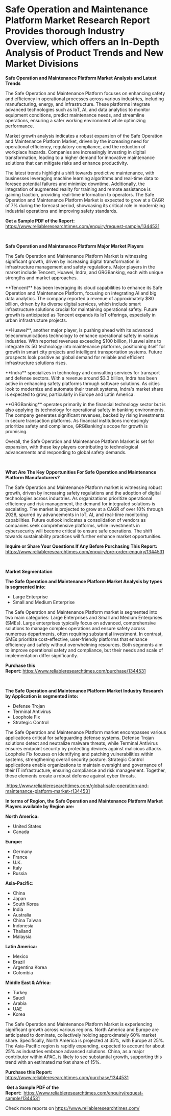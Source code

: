 <p><h1>Safe Operation and Maintenance Platform Market Research Report Provides thorough Industry Overview, which offers an In-Depth Analysis of Product Trends and New Market Divisions</h1></p><p><strong>Safe Operation and Maintenance Platform Market Analysis and Latest Trends</strong></p>
<p><p>The Safe Operation and Maintenance Platform focuses on enhancing safety and efficiency in operational processes across various industries, including manufacturing, energy, and infrastructure. These platforms integrate advanced technologies such as IoT, AI, and data analytics to monitor equipment conditions, predict maintenance needs, and streamline operations, ensuring a safer working environment while optimizing performance.</p><p>Market growth analysis indicates a robust expansion of the Safe Operation and Maintenance Platform Market, driven by the increasing need for operational efficiency, regulatory compliance, and the reduction of workplace hazards. Companies are increasingly investing in digital transformation, leading to a higher demand for innovative maintenance solutions that can mitigate risks and enhance productivity.</p><p>The latest trends highlight a shift towards predictive maintenance, with businesses leveraging machine learning algorithms and real-time data to foresee potential failures and minimize downtime. Additionally, the integration of augmented reality for training and remote assistance is gaining traction, providing real-time information to operators. The Safe Operation and Maintenance Platform Market is expected to grow at a CAGR of 7% during the forecast period, showcasing its critical role in modernizing industrial operations and improving safety standards.</p></p>
<p><strong>Get a Sample PDF of the Report:&nbsp;</strong> <a href="https://www.reliableresearchtimes.com/enquiry/request-sample/1344531?utm_campaign=2720&utm_medium=2&utm_source=Github&utm_content=ia&utm_term=24032025&utm_id=safe-operation-and-maintenance-platform">https://www.reliableresearchtimes.com/enquiry/request-sample/1344531</a></p>
<p>&nbsp;</p>
<p><strong>Safe Operation and Maintenance Platform Major Market Players</strong></p>
<p><p>The Safe Operation and Maintenance Platform Market is witnessing significant growth, driven by increasing digital transformation in infrastructure management and safety regulations. Major players in the market include Tencent, Huawei, Indra, and GRGBanking, each with unique strengths and market approaches.</p><p>**Tencent** has been leveraging its cloud capabilities to enhance its Safe Operation and Maintenance Platform, focusing on integrating AI and big data analytics. The company reported a revenue of approximately $80 billion, driven by its diverse digital services, which include smart infrastructure solutions crucial for maintaining operational safety. Future growth is anticipated as Tencent expands its IoT offerings, especially in urban infrastructure projects.</p><p>**Huawei**, another major player, is pushing ahead with its advanced telecommunications technology to enhance operational safety in various industries. With reported revenues exceeding $100 billion, Huawei aims to integrate its 5G technology into maintenance platforms, positioning itself for growth in smart city projects and intelligent transportation systems. Future prospects look positive as global demand for reliable and efficient infrastructure solutions rises.</p><p>**Indra** specializes in technology and consulting services for transport and defense sectors. With a revenue around $3.3 billion, Indra has been active in enhancing safety platforms through software solutions. As cities look to modernize and automate their transit systems, Indra's market share is expected to grow, particularly in Europe and Latin America.</p><p>**GRGBanking** operates primarily in the financial technology sector but is also applying its technology for operational safety in banking environments. The company generates significant revenues, backed by rising investments in secure transaction platforms. As financial institutions increasingly prioritize safety and compliance, GRGBanking's scope for growth is promising.</p><p>Overall, the Safe Operation and Maintenance Platform Market is set for expansion, with these key players contributing to technological advancements and responding to global safety demands.</p></p>
<p>&nbsp;</p>
<p><strong>What Are The Key Opportunities For Safe Operation and Maintenance Platform Manufacturers?</strong></p>
<p><p>The Safe Operation and Maintenance Platform market is witnessing robust growth, driven by increasing safety regulations and the adoption of digital technologies across industries. As organizations prioritize operational efficiency and risk management, the demand for integrated solutions is escalating. The market is projected to grow at a CAGR of over 10% through 2028, spurred by advancements in IoT, AI, and real-time monitoring capabilities. Future outlook indicates a consolidation of vendors as companies seek comprehensive platforms, while investments in cybersecurity will become critical to ensure safe operations. The shift towards sustainability practices will further enhance market opportunities.</p></p>
<p><strong>Inquire or Share Your Questions If Any Before Purchasing This Report:</strong> <a href="https://www.reliableresearchtimes.com/enquiry/pre-order-enquiry/1344531?utm_campaign=2720&utm_medium=2&utm_source=Github&utm_content=ia&utm_term=24032025&utm_id=safe-operation-and-maintenance-platform">https://www.reliableresearchtimes.com/enquiry/pre-order-enquiry/1344531</a></p>
<p>&nbsp;</p>
<p><strong>Market Segmentation</strong></p>
<p><strong>The Safe Operation and Maintenance Platform Market Analysis by types is segmented into:</strong></p>
<p><ul><li>Large Enterprise</li><li>Small and Medium Enterprise</li></ul></p>
<p><p>The Safe Operation and Maintenance Platform market is segmented into two main categories: Large Enterprises and Small and Medium Enterprises (SMEs). Large enterprises typically focus on advanced, comprehensive solutions to manage complex operations and ensure safety across numerous departments, often requiring substantial investment. In contrast, SMEs prioritize cost-effective, user-friendly platforms that enhance efficiency and safety without overwhelming resources. Both segments aim to improve operational safety and compliance, but their needs and scale of implementation differ significantly.</p></p>
<p><strong>Purchase this Report:&nbsp;</strong><a href="https://www.reliableresearchtimes.com/purchase/1344531?utm_campaign=2720&utm_medium=2&utm_source=Github&utm_content=ia&utm_term=24032025&utm_id=safe-operation-and-maintenance-platform">https://www.reliableresearchtimes.com/purchase/1344531</a></p>
<p>&nbsp;</p>
<p><strong>The Safe Operation and Maintenance Platform Market Industry Research by Application is segmented into:</strong></p>
<p><ul><li>Defense Trojan</li><li>Terminal Antivirus</li><li>Loophole Fix</li><li>Strategic Control</li></ul></p>
<p><p>The Safe Operation and Maintenance Platform market encompasses various applications critical for safeguarding defense systems. Defense Trojan solutions detect and neutralize malware threats, while Terminal Antivirus ensures endpoint security by protecting devices against malicious attacks. Loophole Fix focuses on identifying and patching vulnerabilities within systems, strengthening overall security posture. Strategic Control applications enable organizations to maintain oversight and governance of their IT infrastructure, ensuring compliance and risk management. Together, these elements create a robust defense against cyber threats.</p></p>
<p><a href="https://www.reliableresearchtimes.com/global-safe-operation-and-maintenance-platform-market-r1344531?utm_campaign=2720&utm_medium=2&utm_source=Github&utm_content=ia&utm_term=24032025&utm_id=safe-operation-and-maintenance-platform">&nbsp;https://www.reliableresearchtimes.com/global-safe-operation-and-maintenance-platform-market-r1344531</a></p>
<p><strong>In terms of Region, the Safe Operation and Maintenance Platform Market Players available by Region are:</strong></p>
<p>
    <p> <strong> North America: </strong>
        <ul>
            <li>United States</li>
            <li>Canada</li>
        </ul>
        </p> 
    <p> <strong> Europe: </strong>
        <ul>
            <li>Germany</li>
            <li>France</li>
            <li>U.K.</li>
            <li>Italy</li>
            <li>Russia</li>
        </ul>
        </p> 
    <p> <strong> Asia-Pacific: </strong>
        <ul>
            <li>China</li>
            <li>Japan</li>
            <li>South Korea</li>
            <li>India</li>
            <li>Australia</li>
            <li>China Taiwan</li>
            <li>Indonesia</li>
            <li>Thailand</li>
            <li>Malaysia</li>
        </ul>
        </p> 
    <p> <strong> Latin America: </strong>
        <ul>
            <li>Mexico</li>
            <li>Brazil</li>
            <li>Argentina Korea</li>
            <li>Colombia</li>
        </ul>
        </p> 
    <p> <strong> Middle East & Africa: </strong>
        <ul>
            <li>Turkey</li>
            <li>Saudi</li>
            <li>Arabia</li>
            <li>UAE</li>
            <li>Korea</li>
        </ul>
    </p>
    </p>
<p><p>The Safe Operation and Maintenance Platform Market is experiencing significant growth across various regions. North America and Europe are anticipated to dominate, collectively holding approximately 60% market share. Specifically, North America is projected at 35%, with Europe at 25%. The Asia-Pacific region is rapidly expanding, expected to account for about 25% as industries embrace advanced solutions. China, as a major contributor within APAC, is likely to see substantial growth, supporting this trend with an estimated market share of 15%.</p></p>
<p><strong>Purchase this Report: </strong><a href="https://www.reliableresearchtimes.com/purchase/1344531?utm_campaign=2720&utm_medium=2&utm_source=Github&utm_content=ia&utm_term=24032025&utm_id=safe-operation-and-maintenance-platform">https://www.reliableresearchtimes.com/purchase/1344531</a></p>
<p>&nbsp;<strong>Get a Sample PDF of the Report:&nbsp;&nbsp;</strong><a href="https://www.reliableresearchtimes.com/enquiry/request-sample/1344531?utm_campaign=2720&utm_medium=2&utm_source=Github&utm_content=ia&utm_term=24032025&utm_id=safe-operation-and-maintenance-platform">https://www.reliableresearchtimes.com/enquiry/request-sample/1344531</a></p>
<p><strong></strong></p>
<p>Check more reports on <a href="https://www.reliableresearchtimes.com/?utm_campaign=2720&utm_medium=2&utm_source=Github&utm_content=ia&utm_term=24032025&utm_id=safe-operation-and-maintenance-platform">https://www.reliableresearchtimes.com/</a></p>